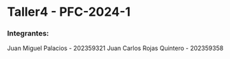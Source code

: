 # Taller4 - PFC-2024-1
### Integrantes: 
Juan Miguel Palacios - 202359321
Juan Carlos Rojas Quintero - 202359358

